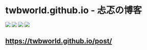 
twbworld.github.io - 忐忑の博客
=================

[![](https://img.shields.io/github/tag/twbworld/twbworld.GitHub.io?logo=github)](https://github.com/twbworld/twbworld.GitHub.io)
[![](https://img.shields.io/badge/blog-twbworld-blue?logo=github)](https://twbworld.github.io)
![](https://img.shields.io/badge/language-Js/Html-orange)
[![](https://img.shields.io/badge/theme-hugo_academic-00d1b2)](https://github.com/gcushen/hugo-academic)


## <https://twbworld.github.io/post/>